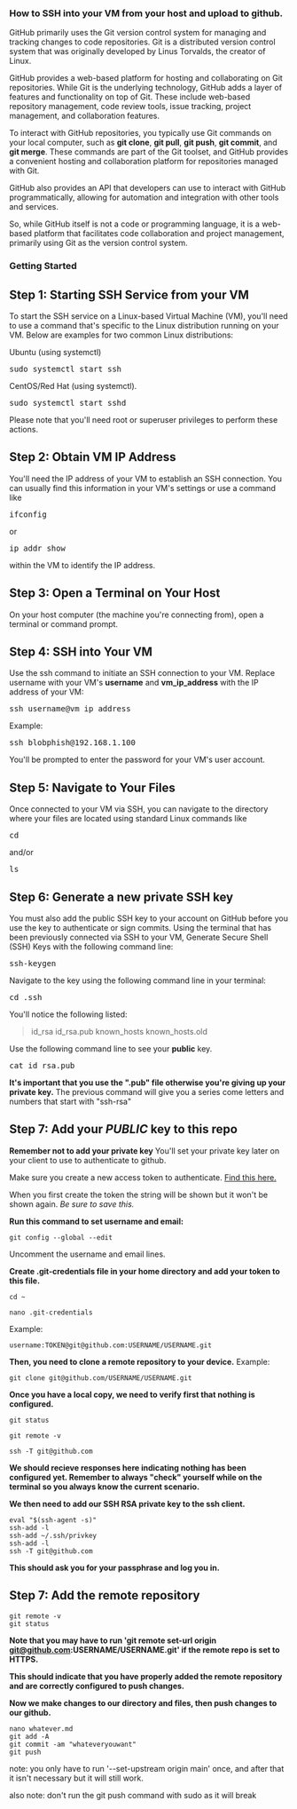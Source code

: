### **How to SSH into your VM from your host and upload to github.**
GitHub primarily uses the Git version control system for managing and tracking changes to code repositories. Git is a distributed version control system that was originally developed by Linus Torvalds, the creator of Linux.

GitHub provides a web-based platform for hosting and collaborating on Git repositories. While Git is the underlying technology, GitHub adds a layer of features and functionality on top of Git. These include web-based repository management, code review tools, issue tracking, project management, and collaboration features.

To interact with GitHub repositories, you typically use Git commands on your local computer, such as **git clone**, **git pull**, **git push**, **git commit**, and **git merge**. These commands are part of the Git toolset, and GitHub provides a convenient hosting and collaboration platform for repositories managed with Git.

GitHub also provides an API that developers can use to interact with GitHub programmatically, allowing for automation and integration with other tools and services.

So, while GitHub itself is not a code or programming language, it is a web-based platform that facilitates code collaboration and project management, primarily using Git as the version control system.

### **Getting Started**

## **Step 1: Starting SSH Service from your VM**

To start the SSH service on a Linux-based Virtual Machine (VM), you'll need to use a command that's specific to the Linux distribution running on your VM. 
Below are examples for two common Linux distributions: 


Ubuntu (using systemctl) 
<pre>
sudo systemctl start ssh
</pre>

CentOS/Red Hat (using systemctl). 
<pre>sudo systemctl start sshd
</pre>
Please note that you'll need root or superuser privileges to perform these actions.

## **Step 2: Obtain VM IP Address**
You'll need the IP address of your VM to establish an SSH connection. You can usually find this information in your VM's settings or use a command like 
<pre>ifconfig</pre>or<pre>ip addr show</pre>within the VM to identify the IP address.

## **Step 3: Open a Terminal on Your Host**
On your host computer (the machine you're connecting from), open a terminal or command prompt.

## **Step 4: SSH into Your VM**
Use the ssh command to initiate an SSH connection to your VM. Replace username with your VM's **username** and **vm_ip_address** with the IP address of your VM:

<pre>
ssh username@vm_ip_address</pre>
Example:
<pre>
ssh blobphish@192.168.1.100</pre>
You'll be prompted to enter the password for your VM's user account.

## **Step 5: Navigate to Your Files**
Once connected to your VM via SSH, you can navigate to the directory where your files are located using standard Linux commands like <pre>cd</pre> 
and/or 
<pre>ls</pre>

## **Step 6: Generate a new private SSH key**
You must also add the public SSH key to your account on GitHub before you use the key to authenticate or sign commits.
Using the terminal that has been previously connected via SSH to your VM, Generate Secure Shell (SSH) Keys with the following command line:
<pre>ssh-keygen</pre>
Navigate to the key using the following command line in your terminal:
<pre>cd .ssh</pre>

You'll notice the following listed:
>id_rsa    id_rsa.pub    known_hosts    known_hosts.old

Use the following command line to see your **public** key.
<pre>cat id_rsa.pub </pre>

**It's important that you use the ".pub" file otherwise you're giving up your private key.**
The previous command will give you a series come letters and numbers that start with "ssh-rsa"

## **Step 7: Add your _PUBLIC_ key to this repo**

**Remember not to add your private key** 
You'll set your private key later on your client to use to authenticate to github.

Make sure you create a new access token to authenticate. [Find this here.](https://github.com/settings/tokens)

When you first create the token the string will be shown but it won't be shown again. *Be sure to save this.*

**Run this command to set username and email:**
```
git config --global --edit
```
Uncomment the username and email lines.

**Create .git-credentials file in your home directory and add your token to this file.**

```
cd ~
```
```
nano .git-credentials
```
Example:
```
username:TOKEN@git@github.com:USERNAME/USERNAME.git
```

**Then, you need to clone a remote repository to your device.**
Example:
```
git clone git@github.com/USERNAME/USERNAME.git
```

**Once you have a local copy, we need to verify first that nothing is configured.**

```
git status

git remote -v

ssh -T git@github.com
```

**We should recieve responses here indicating nothing has been configured yet. Remember to always "check" yourself while on the terminal so you always know the current scenario.**

**We then need to add our SSH RSA private key to the ssh client.**

```
eval "$(ssh-agent -s)"
ssh-add -l
ssh-add ~/.ssh/privkey
ssh-add -l
ssh -T git@github.com
```
**This should ask you for your passphrase and log you in.**

## **Step 7: Add the remote repository**

```
git remote -v
git status
```
**Note that you may have to run 'git remote set-url origin git@github.com:USERNAME/USERNAME.git' if the remote repo is set to HTTPS.**

**This should indicate that you have properly added the remote repository and are correctly configured to push changes.**

**Now we make changes to our directory and files, then push changes to our github.**

```
nano whatever.md
git add -A
git commit -am "whateveryouwant"
git push
```
note: you only have to run '--set-upstream origin main' once, and after that it isn't necessary but it will still work.

also note: don't run the git push command with sudo as it will break




































